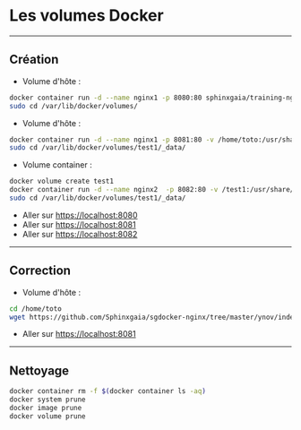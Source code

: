 # Les volumes Docker


--------


## Création

- Volume d'hôte :

~~~bash
docker container run -d --name nginx1 -p 8080:80 sphinxgaia/training-nginx:ynov
sudo cd /var/lib/docker/volumes/
~~~

- Volume d'hôte :

~~~bash
docker container run -d --name nginx1 -p 8081:80 -v /home/toto:/usr/share/nginx/html sphinxgaia/training-nginx:ynov
sudo cd /var/lib/docker/volumes/test1/_data/
~~~

- Volume container :

~~~bash
docker volume create test1
docker container run -d --name nginx2  -p 8082:80 -v /test1:/usr/share/nginx/html sphinxgaia/training-nginx:ynov
sudo cd /var/lib/docker/volumes/test1/_data/
~~~

- Aller sur <https://localhost:8080>
- Aller sur <https://localhost:8081>
- Aller sur <https://localhost:8082>


--------


## Correction

- Volume d'hôte :

~~~bash
cd /home/toto
wget https://github.com/Sphinxgaia/sgdocker-nginx/tree/master/ynov/index.html
~~~

- Aller sur <https://localhost:8081>


--------


## Nettoyage

~~~bash
docker container rm -f $(docker container ls -aq)
docker system prune
docker image prune
docker volume prune
~~~
